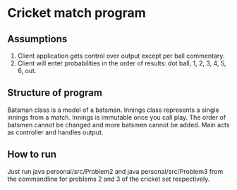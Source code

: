 # Cricket match program

## Assumptions

1.  Client application gets control over output except per ball commentary.
2.  Client will enter probabilities in the order of results: dot ball, 1, 2, 3, 4, 5, 6, out.

## Structure of program

Batsman class is a model of a batsman. Innings class represents a single innings from a match. Innings is immutable once you call play. The order of batsmen cannot be changed and more batsmen cannot be added. Main acts as controller and handles output.

## How to run

Just run  java personal/src/Problem2 and java personal/src/Problem3 from the commandline for problems 2 and 3 of the cricket set respectively.